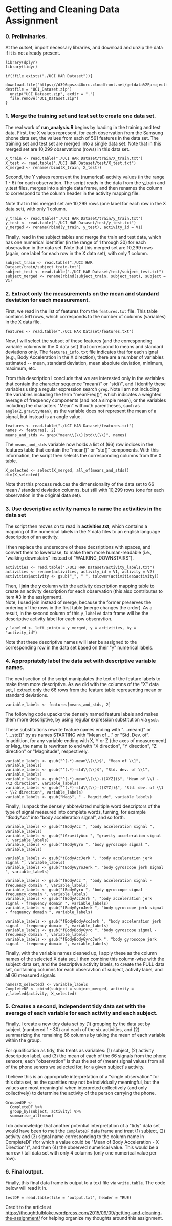 
# Getting and Cleaning Data Assignment

### 0.  Preliminaries.   

At the outset, import necessary libraries, and download and unzip the data if it is not already present. 

```{r message = FALSE, warning = FALSE}
library(dplyr)
library(tidyr)

if(!file.exists("./UCI HAR Dataset")){
  download.file("https://d396qusza40orc.cloudfront.net/getdata%2Fprojectfiles%2FUCI%20HAR%20Dataset.zip", destfile = "UCI_Dataset.zip")
  unzip("UCI_Dataset.zip", exdir = ".")
  file.remove("UCI_Dataset.zip")
} 
```


### 1. Merge the training set and test set to create one data set. 

The real work of **run_analysis.R** begins by loading in the training and test data.  First, the X values represent, for each observation from the Samsung phone data set, the values from each of 561 features in the data set.  The training set and test set are merged into a single data set.  Note that in this merged set are 10,299 observations (rows) in this data set. 

```{r message = FALSE, warning = FALSE}
X_train <- read.table("./UCI HAR Dataset/train/X_train.txt")
X_test <- read.table("./UCI HAR Dataset/test/X_test.txt")
X_merged <- rename(rbind(X_train, X_test))
```

Second, the Y values represent the (numerical) activity values (in the range 1 - 6) for each observation.   The script reads in the data from the y_train and y_test files, merges into a single data frame, and then renames the column to correspond to the column header in the activity mapping file. 

Note that in this merged set are 10,299 rows (one label for each row in the X data set), with only 1 column. 

```{r message = FALSE, warning = FALSE}
y_train <- read.table("./UCI HAR Dataset/train/y_train.txt")
y_test <- read.table("./UCI HAR Dataset/test/y_test.txt")
y_merged <- rename(rbind(y_train, y_test), activity_id = V1)
```

Finally, read in the subject tables and merge the train and test data, which has one numerical identifier (in the range of 1 through 30) for each obseravtion in the data set.  Note that this merged set are 10,299 rows (again, one label for each row in the X data set), with only 1 column. 

```{r message = FALSE, warning = FALSE}
subject_train <- read.table("./UCI HAR Dataset/train/subject_train.txt")
subject_test <- read.table("./UCI HAR Dataset/test/subject_test.txt")
subject_merged <- rename(rbind(subject_train, subject_test), subject = V1)
```

### 2.  Extract only the measurements on the mean and standard deviation for each measurement. 

First, we read in the list of features from the `features.txt` file.   This table contains 561 rows, which corresponds to the number of columns (variables) in the X data file.  

```{r message = FALSE, warning = FALSE}
features <- read.table("./UCI HAR Dataset/features.txt")
```

Now, I will select the subset of these features (and the corresponding variable columns in the X data set) that correspond to means and standard deviations only.   The `features_info.txt` file indicates that for each signal (e.g., Body Acceleration in the X direction), there are a number of variables estimated -- mean, standard deviation, mean absolute deviation, minimum, maximum, etc. 

From this description I conclude that we are interested only in the variables that contain the character sequence "mean()" or "std()", and I identify these variables using a regular expression search `grep`.  Note I am not including the variables including the term "meanFreq()", which indicates a weighted average of frequency components (and not a simple mean), or the variables including the characters "Mean" withouth parentheses, such as `angle(Z,gravityMean)`, as the variable does not represent the mean of a signal, but instead is an angle value. 


```{r message = FALSE, warning = FALSE}
features <- read.table("./UCI HAR Dataset/features.txt")
names <- features[, 2]
means_and_stds <- grep("mean\\(\\)|std\\(\\)", names)
```

The `means_and_stds` variable now holds a list of (66) row indices in the features table that contain the "mean()" or "std()" components.  With this information, the script then selects the corresponding columns from the X table.  


```{r message = FALSE, warning = FALSE}
X_selected <- select(X_merged, all_of(means_and_stds))
dim(X_selected)
```

Note that this process reduces the dimensionality of the data set to 66 mean / standard deviation columns, but still with 10,299 rows (one for each observation in the original data set).  

### 3.   Use descriptive activity names to name the activities in the data set

The script then moves on to read in **activities.txt**, which contains a mapping of the numerical labels in the *Y* data files to an english language description of an activity. 

I then replace the underscore of these decsriptions with spaces, and convert them to lowercase, to make them more human-readable (i.e., "walking downstairs" instead of "WALKING_DOWNSTAIRS").  

```{r message = FALSE, warning = FALSE}
activities <- read.table("./UCI HAR Dataset/activity_labels.txt")
activities <- rename(activities, activity_id = V1, activity = V2)
activities$activity <- gsub("_", " ", tolower(activities$activity))
```

Then, I **join** the **y** column with the activity description mapping table to create an activity description for each observation (this also contributes to item #3 in the assignment).  
Note, I used join instead of merge, because the former preserves the ordering of the rows in the first table (merge changes the order).  As a result, in the second column of this `y_labeled` data frame will be the descriptive activity label for each row obseravtion. 

```{r message = FALSE, warning = FALSE}
y_labeled <- left_join(x = y_merged, y = activities, by = "activity_id")
```

Note that these descriptive names will later be assigned to the corresponding row in the data set based on their "y" numerical labels. 

### 4. Appropriately label the data set with descriptive variable names.

The next section of the script manipulates the text of the feature labels to make them more descriptive. 
As we did with the columns of the "X" data set, I extract only the 66 rows from the feature table representing mean or standard deviations. 

```{r message = FALSE, warning = FALSE}
variable_labels <- features[means_and_stds, 2]
```

The following code upacks the densely named feature labels and makes them more descriptive, by using regular expression substitution via `gsub`. 

These substitutions rewrite feature names ending with "....mean()" or "....std()" by as names STARTING with "Mean of ..." or "Std. Dev. of".  
In addition, for any variable ending with X, Y or Z (the axes of measurement) or Mag, the name is rewritten to end with "X direction", "Y direction", "Z direction" or "Magnitude", respectively.

```{r message = FALSE, warning = FALSE}
variable_labels <- gsub("^(.*)-mean\\(\\)$", "Mean of \\1", variable_labels)
variable_labels <- gsub("^(.*)-std\\(\\)$", "Std. dev. of \\1", variable_labels)
variable_labels <- gsub("^(.*)-mean\\(\\)-([XYZ])$", "Mean of \\1 - \\2 direction", variable_labels)
variable_labels <- gsub("^(.*)-std\\(\\)-([XYZ])$", "Std. dev. of \\1 - \\2 direction", variable_labels)
variable_labels <- gsub("Mag$", " - Magnitude", variable_labels)
```

Finally, I unpack the densely abbreviated multiple word descriptors of the type of signal measured into complete words, turning, for example "tBodyAcc" into "body acceleration signal", and so forth. 

```{r message = FALSE, warning = FALSE}
variable_labels <- gsub("tBodyAcc ", "body acceleration signal ", variable_labels)
variable_labels <- gsub("tGravityAcc ", "gravity acceleration signal ", variable_labels)
variable_labels <- gsub("tBodyGyro ", "body gyroscope signal ", variable_labels)

variable_labels <- gsub("tBodyAccJerk ", "body acceleration jerk signal ", variable_labels)
variable_labels <- gsub("tBodyGyroJerk ", "body gyroscope jerk signal ", variable_labels)

variable_labels <- gsub("fBodyAcc ", "body acceleration signal - frequency domain ", variable_labels)
variable_labels <- gsub("fBodyGyro ", "body gyroscope signal - frequency domain ", variable_labels)
variable_labels <- gsub("fBodyAccJerk ", "body acceleration jerk signal - frequency domain ", variable_labels)
variable_labels <- gsub("fBodyGyroJerk ", "body gyroscope jerk signal - frequency domain ", variable_labels)

variable_labels <- gsub("fBodyBodyAccJerk ", "body acceleration jerk signal - frequency domain ", variable_labels)
variable_labels <- gsub("fBodyBodyGyro ", "body gyroscope signal - frequency domain ", variable_labels)
variable_labels <- gsub("fBodyBodyGyroJerk ", "body gyroscope jerk signal - frequency domain ", variable_labels)
```

Finally, with the variable names cleaned up, I apply these as the column names of the selected X data set. 
I then combine this column-wise with the subject data set, and the descriptive activity labels, to create the FULL data set, containing columns for each obseravtion of subject, activity label, and all 66 measured signals. 

```{r message = FALSE, warning = FALSE}
names(X_selected) <- variable_labels
CompleteDF <- cbind(subject = subject_merged, activity = y_labeled$activity, X_selected)
```

### 5. Creates a second, independent tidy data set with the average of each variable for each activity and each subject.


Finally, I create a new tidy data set by (1) grouping by the data set by subject (numbered 1 - 30) and each of the six activities, and (2) summarizing the remaining 66 columns by taking the mean of each variable within the group. 

For qualification as tidy, this treats as variables: (1) subject, (2) activity description label, and (3) the mean of each of the 66 signals from the phone sensors; each "observation" is thus the set of (mean) signal values from all of the phone senors we selected for, for a given subject's activity. 

I believe this is an appropriate interpretation of a "single observation" for this data set, as the quanities may not be individually meaningful, but the values are most meaningful when interpreted collectively (and only collectively) to determine the activity of the person carrying the phone. 

```{r message = FALSE, warning = FALSE}
GroupedDF <- 
  CompleteDF %>%
  group_by(subject, activity) %>%
  summarise_all(mean)
```

I do acknowledge that another potential interpretation of a "tidy" data set would have been to melt the `CompleteDF` data frame and treat (1) subject, (2) activity and (3) signal name corresponding to the column name in CompleteDF (for which a value could be "Mean of Body Acceleration - X Direction")", and then (4) the observed numerical value.   This would be a narrow / tall data set with only 4 columns (only one numerical value per row).


### 6.  Final output. 

Finally, this final data frame is output to a text file via `write.table`.   The code below will read it in. 

```{r message = FALSE, warning = FALSE}
testDF = read.table(file = "output.txt", header = TRUE)
```

Credit to the article at https://thoughtfulbloke.wordpress.com/2015/09/09/getting-and-cleaning-the-assignment/ for helping organize my thoughts around this assignment. 

